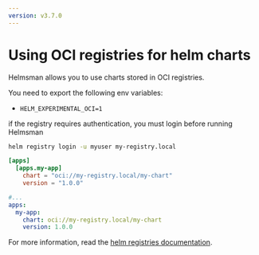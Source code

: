 ```yaml
---
version: v3.7.0
---
```


# Using OCI registries for helm charts

Helmsman allows you to use charts stored in OCI registries.

You need to export the following env variables:

- `HELM_EXPERIMENTAL_OCI=1`

if the registry requires authentication, you must login before running Helmsman

```sh
helm registry login -u myuser my-registry.local
```

```toml
[apps]
  [apps.my-app]
    chart = "oci://my-registry.local/my-chart"
    version = "1.0.0"
```

```yaml
#...
apps:
  my-app:
    chart: oci://my-registry.local/my-chart
    version: 1.0.0
```

For more information, read the [helm registries documentation](https://helm.sh/docs/topics/registries/).
